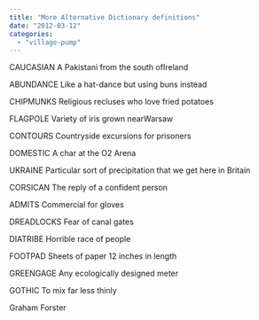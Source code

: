 ```yaml
---
title: "More Alternative Dictionary definitions"
date: "2012-03-12"
categories: 
  - "village-pump"
---
```


CAUCASIAN A Pakistani from the south ofIreland

ABUNDANCE Like a hat-dance but using buns instead

CHIPMUNKS Religious recluses who love fried potatoes

FLAGPOLE Variety of iris grown nearWarsaw

CONTOURS Countryside excursions for prisoners

DOMESTIC A char at the O2 Arena

UKRAINE Particular sort of precipitation that we get here in Britain

CORSICAN The reply of a confident person

ADMITS Commercial for gloves

DREADLOCKS Fear of canal gates

DIATRIBE Horrible race of people

FOOTPAD Sheets of paper 12 inches in length

GREENGAGE Any ecologically designed meter

GOTHIC To mix far less thinly

Graham Forster
